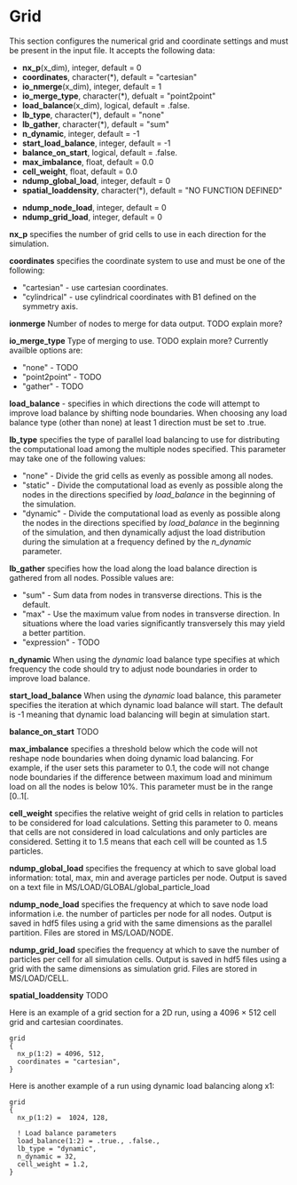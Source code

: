 # Grid

This section configures the numerical grid and coordinate settings and
must be present in the input file. It accepts the following data:

- **nx_p**(x_dim), integer, default = 0
- **coordinates**, character(\*), default = "cartesian"
- **io_nmerge**(x_dim), integer, default = 1
- **io_merge_type**, character(\*), defualt = "point2point"
- **load_balance**(x_dim), logical, default = .false.
- **lb_type**, character(\*), default = "none"
- **lb_gather**, character(\*), default = "sum"
- **n_dynamic**, integer, default = -1
- **start_load_balance**, integer, default = -1
- **balance_on_start**, logical, default = .false.
- **max_imbalance**, float, default = 0.0
- **cell_weight**, float, default = 0.0
- **ndump_global_load**, integer, default = 0
- **spatial_loaddensity**, character(\*), default = "NO FUNCTION DEFINED"

<!-- -->

- **ndump_node_load**, integer, default = 0
- **ndump_grid_load**, integer, default = 0

**nx_p** specifies the number of grid cells to use in each direction for
the simulation.

**coordinates** specifies the coordinate system to use and must be one
of the following:

- "cartesian" - use cartesian coordinates.
- "cylindrical" - use cylindrical coordinates with B1 defined on the
  symmetry axis.

**ionmerge** Number of nodes to merge for data output. TODO explain more?

**io_merge_type** Type of merging to use. TODO explain more?
Currently availble options are:

- "none" - TODO
- "point2point" - TODO
- "gather" - TODO

**load_balance** - specifies in which directions the code will attempt
to improve load balance by shifting node boundaries. When choosing any
load balance type (other than none) at least 1 direction must be set to
.true.

**lb_type** specifies the type of parallel load balancing to use for
distributing the computational load among the multiple nodes specified.
This parameter may take one of the following values:

- "none" - Divide the grid cells as evenly as possible among all nodes.
- "static" - Divide the computational load as evenly as possible along
  the nodes in the directions specified by *load_balance* in the
  beginning of the simulation.
- "dynamic" - Divide the computational load as evenly as possible along
  the nodes in the directions specified by *load_balance* in the
  beginning of the simulation, and then dynamically adjust the load
  distribution during the simulation at a frequency defined by the
  *n_dynamic* parameter.

**lb_gather** specifies how the load along the load balance direction is
gathered from all nodes. Possible values are:

- "sum" - Sum data from nodes in transverse directions. This is the
  default.
- "max" - Use the maximum value from nodes in transverse direction. In
  situations where the load varies significantly transversely this may
  yield a better partition.
- "expression" - TODO

**n_dynamic** When using the *dynamic* load balance type specifies at
which frequency the code should try to adjust node boundaries in order
to improve load balance.

**start_load_balance** When using the *dynamic* load balance, this
parameter specifies the iteration at which dynamic load balance will
start. The default is -1 meaning that dynamic load balancing will begin
at simulation start.

**balance_on_start** TODO

**max_imbalance** specifies a threshold below which the code will not
reshape node boundaries when doing dynamic load balancing. For example,
if the user sets this parameter to 0.1, the code will not change node
boundaries if the difference between maximum load and minimum load on
all the nodes is below 10%. This parameter must be in the range
\[0..1\[.

**cell_weight** specifies the relative weight of grid cells in relation
to particles to be considered for load calculations. Setting this
parameter to 0. means that cells are not considered in load calculations
and only particles are considered. Setting it to 1.5 means that each
cell will be counted as 1.5 particles.

**ndump_global_load** specifies the frequency at which to save global
load information: total, max, min and average particles per node. Output
is saved on a text file in MS/LOAD/GLOBAL/global_particle_load

**ndump_node_load** specifies the frequency at which to save node load
information i.e. the number of particles per node for all nodes. Output
is saved in hdf5 files using a grid with the same dimensions as the
parallel partition. Files are stored in MS/LOAD/NODE.

**ndump_grid_load** specifies the frequency at which to save the number
of particles per cell for all simulation cells. Output is saved in hdf5
files using a grid with the same dimensions as simulation grid. Files
are stored in MS/LOAD/CELL.

**spatial_loaddensity** TODO

Here is an example of a grid section for a 2D run, using a 4096 × 512
cell grid and cartesian coordinates.

```text
grid 
{
  nx_p(1:2) = 4096, 512,
  coordinates = "cartesian",
}
```

Here is another example of a run using dynamic load balancing along x1:

```text
grid 
{
  nx_p(1:2) =  1024, 128,

  ! Load balance parameters
  load_balance(1:2) = .true., .false.,
  lb_type = "dynamic",
  n_dynamic = 32,
  cell_weight = 1.2, 
}
```
